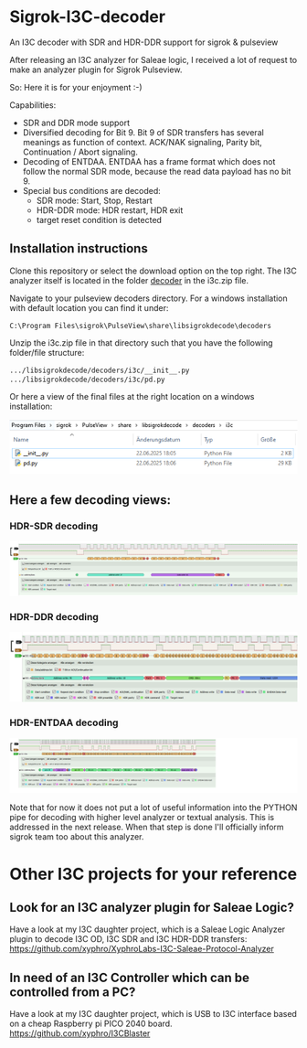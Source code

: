 # Sigrok-I3C-decoder
An I3C decoder with SDR and HDR-DDR support for sigrok &amp; pulseview

After releasing an I3C analyzer for Saleae logic, I received a lot of request to make an analyzer plugin for Sigrok Pulseview.

So: Here it is for your enjoyment :-)

Capabilities:
* SDR and DDR mode support
* Diversified decoding for Bit 9. Bit 9 of SDR transfers has several meanings as function of context. ACK/NAK signaling, Parity bit, Continuation / Abort signaling.
* Decoding of ENTDAA. ENTDAA has a frame format which does not follow the normal SDR mode, because the read data payload has no bit 9.  
* Special bus conditions are decoded:
  * SDR mode: Start, Stop, Restart
  * HDR-DDR mode: HDR restart, HDR exit
  * target reset condition is detected
  
  
## Installation instructions

Clone this repository or select the download option on the top right.
The I3C analyzer itself is located in the folder [decoder](decoder) in the i3c.zip file.

Navigate to your pulseview decoders directory.
For a windows installation with default location you can find it under:

    C:\Program Files\sigrok\PulseView\share\libsigrokdecode\decoders

Unzip the i3c.zip file in that directory such that you have the following folder/file structure:

```plaintext
.../libsigrokdecode/decoders/i3c/__init__.py
.../libsigrokdecode/decoders/i3c/pd.py
```

Or here a view of the final files at the right location on a windows installation:

![](https://raw.githubusercontent.com/xyphro/Sigrok-I3C-decoder/master/pictures/folderview.png)

## Here a few decoding views:

### HDR-SDR decoding
![](https://raw.githubusercontent.com/xyphro/Sigrok-I3C-decoder/master/pictures/decoderview_sdr.png)

### HDR-DDR decoding
![](https://raw.githubusercontent.com/xyphro/Sigrok-I3C-decoder/master/pictures/decoderview_ddr.png)

### HDR-ENTDAA decoding
![](https://raw.githubusercontent.com/xyphro/Sigrok-I3C-decoder/master/pictures/decoderview_entdaa.png)

Note that for now it does not put a lot of useful information into the PYTHON pipe for decoding with higher level analyzer or textual analysis. This is addressed in the next release.
When that step is done I'll officially inform sigrok team too about this analyzer.

# Other I3C projects for your reference
## Look for an I3C analyzer plugin for Saleae Logic?

Have a look at my I3C daughter project, which is a Saleae Logic Analyzer plugin to decode I3C OD, I3C SDR and I3C HDR-DDR transfers:
<a href="https://github.com/xyphro/XyphroLabs-I3C-Saleae-Protocol-Analyzer" target="_blank">https://github.com/xyphro/XyphroLabs-I3C-Saleae-Protocol-Analyzer</a> 

## In need of an I3C Controller which can be controlled from a PC?

Have a look at my I3C daughter project, which is USB to I3C interface based on a cheap Raspberry pi PICO 2040 board.
<a href="https://github.com/xyphro/I3CBlaster" target="_blank">https://github.com/xyphro/I3CBlaster</a> 

